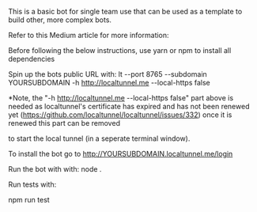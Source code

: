 This is a basic bot for single team use that can be used as a template to build other, more complex bots.

Refer to this Medium article for more information:

Before following the below instructions, use yarn or npm to install all dependencies

Spin up the bots public URL with:
lt --port 8765 --subdomain YOURSUBDOMAIN -h http://localtunnel.me --local-https false

*Note, the "-h http://localtunnel.me --local-https false" part above is needed as localtunnel's certificate has expired and has not been renewed yet (https://github.com/localtunnel/localtunnel/issues/332) once it is renewed this part can be removed

to start the local tunnel (in a seperate terminal window).

To install the bot go to http://YOURSUBDOMAIN.localtunnel.me/login

Run the bot with with:
    node .

Run tests with:

npm run test
